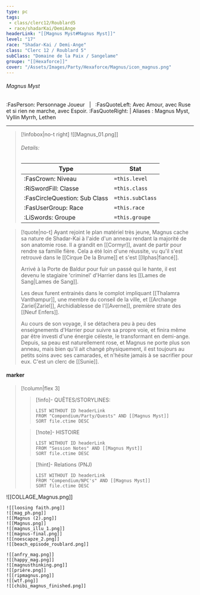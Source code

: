 ```yaml
---
type: pc
tags:
 - class/clerc12/Roublard5
 - race/shadarKai/DemiAnge
headerLink: "[[Magnus Myst#Magnus Myst]]"
level: "17"
race: "Shadar-Kai / Demi-Ange"
class: "Clerc 12 / Roublard 5"
subClass: "Domaine de la Paix / Sangelame"
groupe: "[[Hexaforce]]"
cover: "/Assets/Images/Party/Hexaforce/Magnus/icon_magnus.png"
---
```


###### Magnus Myst
:FasPerson: Personnage Joueur &nbsp; | &nbsp; :FasQuoteLeft: Avec Amour, avec Ruse et si rien ne marche, avec Espoir.  :FasQuoteRight: | Aliases : Magnus Myst, Vyllin Myrrh, Lethen
___
> [!infobox|no-t right]
> ![[Magnus_01.png]]
> ###### Details:
> | Type | Stat |
> | ---- | ---- |
> | :FasCrown: Niveau   | `=this.level` |
> | :RiSwordFill: Classe |  `=this.class`|
> | :FasCircleQuestion: Sub Class |  `=this.subClass`|
> |  :FasUserGroup: Race |  `=this.race`|
> |  :LiSwords: Groupe |  `=this.groupe`|

> [!quote|no-t]
> Ayant rejoint le plan matériel très jeune, Magnus cache sa nature de Shadar-Kai à l'aide d'un anneau rendant la majorité de son anatomie rose. Il a grandit en [[Cormyr]], avant de partir pour rendre sa famille fière. Cela a été loin d'une réussite, vu qu'il s'est retrouvé dans le [[Cirque De la Brume]] et s'est [[Ilphas|fiancé]].
> 
> Arrivé à la Porte de Baldur pour fuir un passé qui le hante, il est devenu le stagiaire 'criminel' d'Harrier dans les [[Lames de Sang|Lames de Sang]]. 
> 
> Les deux furent entrainés dans le complot impliquant [[Thalamra Vanthampur]], une membre du conseil de la ville, et [[Archange Zariel|Zariel]], Archidiablesse de l'[[Averne]], première strate des [[Neuf Enfers]]. 
> 
> Au cours de son voyage, il se détachera peu à peu des enseignements d'Harrier pour suivre sa propre voie, et finira même par être investi d'une énergie céleste, le transformant en demi-ange. Depuis, sa peau est naturellement rose, et Magnus ne porte plus son anneau, mais bien qu'il ait changé physiquement, il est toujours au petits soins avec ses camarades, et n'hésite jamais à se sacrifier pour eux.
> C'est un clerc de [[Sunie]].
 
#### marker
> [!column|flex 3]
>> [!info]- QUÊTES/STORYLINES:
>>```dataview
>>LIST WITHOUT ID headerLink
>>FROM "Compendium/Party/Quests" AND [[Magnus Myst]]
>>SORT file.ctime DESC
>
>>[!note]- HISTOIRE
>>```dataview
>>LIST WITHOUT ID headerLink
>>FROM "Session Notes" AND [[Magnus Myst]]
>>SORT file.ctime DESC
>
>>[!hint]- Relations (PNJ)
>>```dataview
>>LIST WITHOUT ID headerLink
>>FROM "Compendium/NPC's" AND [[Magnus Myst]]
>>SORT file.ctime DESC

![[COLLAGE_Magnus.png]]
```image-layout-masonry-3
![[loosing faith.png]]
![[mag_ph.png]]
![[Magnus (2).png]]
![[Magnus.png]]
![[magnus_illu_1.png]]
![[magnus-final.png]]
![[noescapze_2.png]]
![[beach_episode_roublard.png]]
```
```image-layout-masonry-6
![[anfry_mag.png]]
![[happy_mag.png]]
![[magnusthinking.png]]
![[prière.png]]
![[ripmagnus.png]]
![[wtf.png]]
![[chibi_magnus_finished.png]]
```